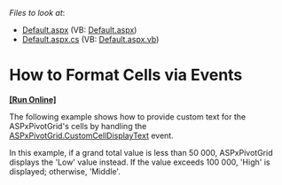 <!-- default file list -->
*Files to look at*:

* [Default.aspx](./CS/ASPxPivotGrid_FormattingCellsViaEvents/Default.aspx) (VB: [Default.aspx](./VB/ASPxPivotGrid_FormattingCellsViaEvents/Default.aspx))
* [Default.aspx.cs](./CS/ASPxPivotGrid_FormattingCellsViaEvents/Default.aspx.cs) (VB: [Default.aspx.vb](./VB/ASPxPivotGrid_FormattingCellsViaEvents/Default.aspx.vb))
<!-- default file list end -->
# How to Format Cells via Events
<!-- run online -->
**[[Run Online]](https://codecentral.devexpress.com/e1893/)**
<!-- run online end -->


<p>The following example shows how to provide custom text for the ASPxPivotGrid's cells by handling the <a href="https://documentation.devexpress.com/aspnet/DevExpress.Web.ASPxPivotGrid.ASPxPivotGrid.CustomCellDisplayText.event">ASPxPivotGrid.CustomCellDisplayText</a> event.</p>
<p>In this example, if a grand total value is less than 50 000, ASPxPivotGrid displays the 'Low' value instead. If the value exceeds 100 000, 'High' is displayed; otherwise, 'Middle'.</p>

<br/>


